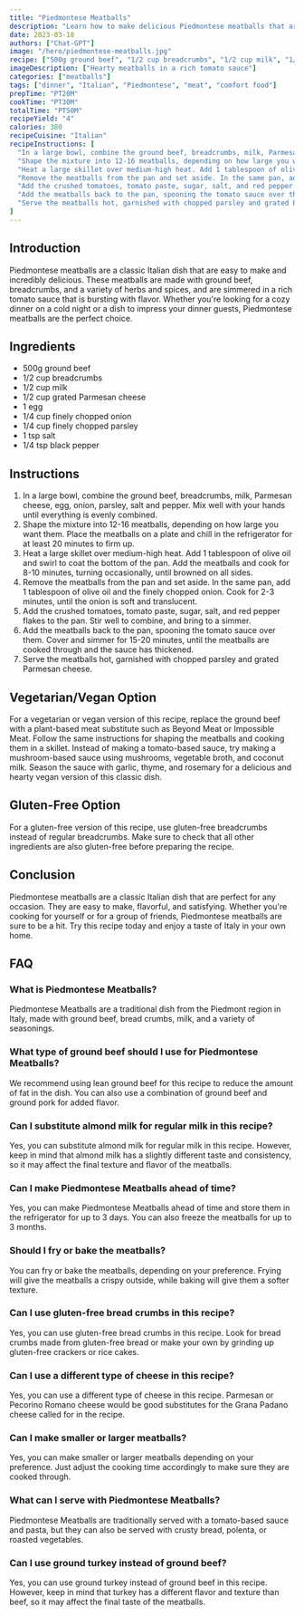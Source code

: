 ```yaml
---
title: "Piedmontese Meatballs"
description: "Learn how to make delicious Piedmontese meatballs that are perfect for a cozy night in or dinner party with friends."
date: 2023-03-18
authors: ["Chat-GPT"]
image: "/hero/piedmontese-meatballs.jpg"
recipe: ["500g ground beef", "1/2 cup breadcrumbs", "1/2 cup milk", "1/2 cup grated Parmesan cheese", "1 egg", "1/4 cup finely chopped onion", "1/4 cup finely chopped parsley", "1 tsp salt", "1/4 tsp black pepper"]
imageDescription: ["Hearty meatballs in a rich tomato sauce"]
categories: ["meatballs"]
tags: ["dinner", "Italian", "Piedmontese", "meat", "comfort food"]
prepTime: "PT20M"
cookTime: "PT30M"
totalTime: "PT50M"
recipeYield: "4"
calories: 380
recipeCuisine: "Italian"
recipeInstructions: [
  "In a large bowl, combine the ground beef, breadcrumbs, milk, Parmesan cheese, egg, onion, parsley, salt and pepper. Mix well with your hands until everything is evenly combined.",
  "Shape the mixture into 12-16 meatballs, depending on how large you want them. Place the meatballs on a plate and chill in the refrigerator for at least 20 minutes to firm up.",
  "Heat a large skillet over medium-high heat. Add 1 tablespoon of olive oil and swirl to coat the bottom of the pan. Add the meatballs and cook for 8-10 minutes, turning occasionally, until browned on all sides.",
  "Remove the meatballs from the pan and set aside. In the same pan, add 1 tablespoon of olive oil and the finely chopped onion. Cook for 2-3 minutes, until the onion is soft and translucent.",
  "Add the crushed tomatoes, tomato paste, sugar, salt, and red pepper flakes to the pan. Stir well to combine, and bring to a simmer.",
  "Add the meatballs back to the pan, spooning the tomato sauce over them. Cover and simmer for 15-20 minutes, until the meatballs are cooked through and the sauce has thickened.",
  "Serve the meatballs hot, garnished with chopped parsley and grated Parmesan cheese."
]
---
```


## Introduction

Piedmontese meatballs are a classic Italian dish that are easy to make and incredibly delicious. These meatballs are made with ground beef, breadcrumbs, and a variety of herbs and spices, and are simmered in a rich tomato sauce that is bursting with flavor. Whether you're looking for a cozy dinner on a cold night or a dish to impress your dinner guests, Piedmontese meatballs are the perfect choice.

## Ingredients

- 500g ground beef
- 1/2 cup breadcrumbs
- 1/2 cup milk
- 1/2 cup grated Parmesan cheese
- 1 egg
- 1/4 cup finely chopped onion
- 1/4 cup finely chopped parsley
- 1 tsp salt
- 1/4 tsp black pepper

## Instructions

1. In a large bowl, combine the ground beef, breadcrumbs, milk, Parmesan cheese, egg, onion, parsley, salt and pepper. Mix well with your hands until everything is evenly combined.
2. Shape the mixture into 12-16 meatballs, depending on how large you want them. Place the meatballs on a plate and chill in the refrigerator for at least 20 minutes to firm up.
3. Heat a large skillet over medium-high heat. Add 1 tablespoon of olive oil and swirl to coat the bottom of the pan. Add the meatballs and cook for 8-10 minutes, turning occasionally, until browned on all sides.
4. Remove the meatballs from the pan and set aside. In the same pan, add 1 tablespoon of olive oil and the finely chopped onion. Cook for 2-3 minutes, until the onion is soft and translucent.
5. Add the crushed tomatoes, tomato paste, sugar, salt, and red pepper flakes to the pan. Stir well to combine, and bring to a simmer.
6. Add the meatballs back to the pan, spooning the tomato sauce over them. Cover and simmer for 15-20 minutes, until the meatballs are cooked through and the sauce has thickened.
7. Serve the meatballs hot, garnished with chopped parsley and grated Parmesan cheese.

## Vegetarian/Vegan Option

For a vegetarian or vegan version of this recipe, replace the ground beef with a plant-based meat substitute such as Beyond Meat or Impossible Meat. Follow the same instructions for shaping the meatballs and cooking them in a skillet. Instead of making a tomato-based sauce, try making a mushroom-based sauce using mushrooms, vegetable broth, and coconut milk. Season the sauce with garlic, thyme, and rosemary for a delicious and hearty vegan version of this classic dish.

## Gluten-Free Option

For a gluten-free version of this recipe, use gluten-free breadcrumbs instead of regular breadcrumbs. Make sure to check that all other ingredients are also gluten-free before preparing the recipe.

## Conclusion

Piedmontese meatballs are a classic Italian dish that are perfect for any occasion. They are easy to make, flavorful, and satisfying. Whether you're cooking for yourself or for a group of friends, Piedmontese meatballs are sure to be a hit. Try this recipe today and enjoy a taste of Italy in your own home.

## FAQ

### What is Piedmontese Meatballs?

Piedmontese Meatballs are a traditional dish from the Piedmont region in Italy, made with ground beef, bread crumbs, milk, and a variety of seasonings.

### What type of ground beef should I use for Piedmontese Meatballs?

We recommend using lean ground beef for this recipe to reduce the amount of fat in the dish. You can also use a combination of ground beef and ground pork for added flavor.

### Can I substitute almond milk for regular milk in this recipe?

Yes, you can substitute almond milk for regular milk in this recipe. However, keep in mind that almond milk has a slightly different taste and consistency, so it may affect the final texture and flavor of the meatballs.

### Can I make Piedmontese Meatballs ahead of time?

Yes, you can make Piedmontese Meatballs ahead of time and store them in the refrigerator for up to 3 days. You can also freeze the meatballs for up to 3 months.

### Should I fry or bake the meatballs?

You can fry or bake the meatballs, depending on your preference. Frying will give the meatballs a crispy outside, while baking will give them a softer texture.

### Can I use gluten-free bread crumbs in this recipe?

Yes, you can use gluten-free bread crumbs in this recipe. Look for bread crumbs made from gluten-free bread or make your own by grinding up gluten-free crackers or rice cakes.

### Can I use a different type of cheese in this recipe?

Yes, you can use a different type of cheese in this recipe. Parmesan or Pecorino Romano cheese would be good substitutes for the Grana Padano cheese called for in the recipe.

### Can I make smaller or larger meatballs?

Yes, you can make smaller or larger meatballs depending on your preference. Just adjust the cooking time accordingly to make sure they are cooked through.

### What can I serve with Piedmontese Meatballs?

Piedmontese Meatballs are traditionally served with a tomato-based sauce and pasta, but they can also be served with crusty bread, polenta, or roasted vegetables.

### Can I use ground turkey instead of ground beef?

Yes, you can use ground turkey instead of ground beef in this recipe. However, keep in mind that turkey has a different flavor and texture than beef, so it may affect the final taste of the meatballs.
